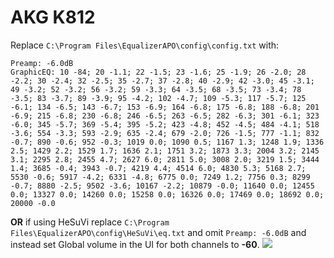 # AKG K812
Replace `C:\Program Files\EqualizerAPO\config\config.txt` with:
```
Preamp: -6.0dB
GraphicEQ: 10 -84; 20 -1.1; 22 -1.5; 23 -1.6; 25 -1.9; 26 -2.0; 28 -2.2; 30 -2.4; 32 -2.5; 35 -2.7; 37 -2.8; 40 -2.9; 42 -3.0; 45 -3.1; 49 -3.2; 52 -3.2; 56 -3.2; 59 -3.3; 64 -3.5; 68 -3.5; 73 -3.4; 78 -3.5; 83 -3.7; 89 -3.9; 95 -4.2; 102 -4.7; 109 -5.3; 117 -5.7; 125 -6.1; 134 -6.5; 143 -6.7; 153 -6.9; 164 -6.8; 175 -6.8; 188 -6.8; 201 -6.9; 215 -6.8; 230 -6.8; 246 -6.5; 263 -6.5; 282 -6.3; 301 -6.1; 323 -6.0; 345 -5.7; 369 -5.4; 395 -5.2; 423 -4.8; 452 -4.5; 484 -4.1; 518 -3.6; 554 -3.3; 593 -2.9; 635 -2.4; 679 -2.0; 726 -1.5; 777 -1.1; 832 -0.7; 890 -0.6; 952 -0.3; 1019 0.0; 1090 0.5; 1167 1.3; 1248 1.9; 1336 2.5; 1429 2.2; 1529 1.7; 1636 2.1; 1751 3.2; 1873 3.3; 2004 3.2; 2145 3.1; 2295 2.8; 2455 4.7; 2627 6.0; 2811 5.0; 3008 2.0; 3219 1.5; 3444 1.4; 3685 -0.4; 3943 -0.7; 4219 4.4; 4514 6.0; 4830 5.3; 5168 2.7; 5530 -0.6; 5917 -4.2; 6331 -4.8; 6775 0.0; 7249 1.2; 7756 0.3; 8299 -0.7; 8880 -2.5; 9502 -3.6; 10167 -2.2; 10879 -0.0; 11640 0.0; 12455 0.0; 13327 0.0; 14260 0.0; 15258 0.0; 16326 0.0; 17469 0.0; 18692 0.0; 20000 -0.0
```
**OR** if using HeSuVi replace `C:\Program Files\EqualizerAPO\config\HeSuVi\eq.txt` and omit `Preamp: -6.0dB` and instead set Global volume in the UI for both channels to **-60**.
![](https://raw.githubusercontent.com/jaakkopasanen/AutoEq/master/results/Headphone.com/headphoncecom/onear/AKG%20K812/AKG%20K812.png)